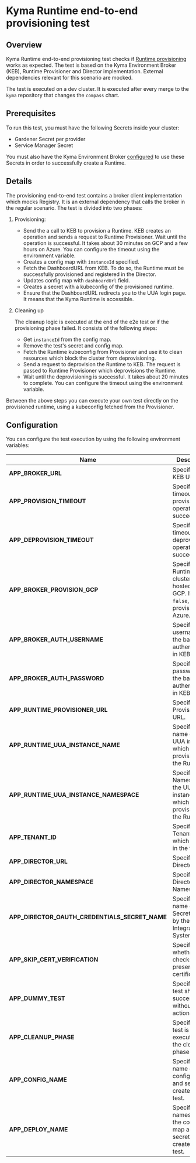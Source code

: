 # Kyma Runtime end-to-end provisioning test

## Overview

Kyma Runtime end-to-end provisioning test checks if [Runtime provisioning](https://github.com/kyma-incubator/compass/blob/master/docs/kyma-environment-broker/02-01-architecture.md) works as expected. The test is based on the Kyma Environment Broker (KEB), Runtime Provisioner and Director implementation. External dependencies relevant for this scenario are mocked. 

The test is executed on a dev cluster. It is executed after every merge to the `kyma` repository that changes the `compass` chart.

## Prerequisites

To run this test, you must have the following Secrets inside your cluster:
- Gardener Secret per provider
- Service Manager Secret

You must also have the Kyma Environment Broker [configured](https://github.com/kyma-incubator/compass/tree/master/components/kyma-environment-broker#configuration) to use these Secrets in order to successfully create a Runtime.

## Details

The provisioning end-to-end test contains a broker client implementation which mocks Registry. It is an external dependency that calls the broker in the regular scenario. The test is divided into two phases:

1. Provisioning:
    - Send the a call to KEB to provision a Runtime. KEB creates an operation and sends a request to Runtime Provisioner. Wait until the operation is successful. It takes about 30 minutes on GCP and a few hours on Azure. You can configure the timeout using the environment variable. 
    - Creates a config map with `instanceId` specified.
    - Fetch the DashboardURL from KEB. To do so, the Runtime must be successfully provisioned and registered in the Director.
    - Updates config map with `dashboardUrl` field.
    - Creates a secret with a kubeconfig of the provisioned runtime.
    - Ensure that the DashboardURL redirects you to the UUA login page. It means that the Kyma Runtime is accessible.

2. Cleaning up

    The cleanup logic is executed at the end of the e2e test or if the provisioning phase failed. It consists of the following steps:
    - Get `instanceId` from the config map.
    - Remove the test's secret and config map.
    - Fetch the Runtime kubeconfig from Provisioner and use it to clean resources which block the cluster from deprovisioning.
    - Send a request to deprovision the Runtime to KEB. The request is passed to Runtime Provisioner which deprovisions the Runtime.
    - Wait until the deprovisioning is successful. It takes about 20 minutes to complete. You can configure the timeout using the environment variable.

Between the above steps you can execute your own test directly on the provisioned runtime, using a kubeconfig fetched from the Provisioner.

## Configuration

You can configure the test execution by using the following environment variables:

| Name | Description | Default value |
|-----|---------|:--------:|
| **APP_BROKER_URL** | Specifies the KEB URL. | None |
| **APP_PROVISION_TIMEOUT** | Specifies a timeout for the provisioning operation to succeed. | `3h` |
| **APP_DEPROVISION_TIMEOUT** | Specifies a timeout for the deprovisioning operation to succeed. | `1h` |
| **APP_BROKER_PROVISION_GCP** | Specifies if a Runtime cluster is hosted on GCP. If set to `false`, it provisions on Azure. | `true` |
| **APP_BROKER_AUTH_USERNAME** | Specifies the username for the basic authentication in KEB. | `broker` |
| **APP_BROKER_AUTH_PASSWORD** | Specifies the password for the basic authentication in KEB. | None |
| **APP_RUNTIME_PROVISIONER_URL** | Specifies the Provisioner URL. | None |
| **APP_RUNTIME_UUA_INSTANCE_NAME** | Specifies the name of the UUA instance which is provisioned in the Runtime. | `uua-issuer` |
| **APP_RUNTIME_UUA_INSTANCE_NAMESPACE** | Specifies the Namespace of the UUA instance which is provisioned in the Runtime. | `kyma-system` |
| **APP_TENANT_ID** | Specifies TenantID which is used in the test. | None |
| **APP_DIRECTOR_URL** | Specifies the Director URL. | `http://compass-director.compass-system.svc.cluster.local:3000/graphql` |
| **APP_DIRECTOR_NAMESPACE** | Specifies the Director Namespace. | `compass-system` |
| **APP_DIRECTOR_OAUTH_CREDENTIALS_SECRET_NAME** | Specifies the name of the Secret created by the Integration System. | `compass-kyma-environment-broker-credentials` |
| **APP_SKIP_CERT_VERIFICATION** | Specifies whether TLS checks the presented certificates. | `false` |
| **APP_DUMMY_TEST** | Specifies if test should success without any action. | `false` |
| **APP_CLEANUP_PHASE** | Specifies if test is executed in the cleanup phase. | `false` |
| **APP_CONFIG_NAME** | Specifies the name of the config map and secret, created in the test. | `false` |
| **APP_DEPLOY_NAME** | Specifies the namespace of the config map and secret, created in the test. | `false` |
